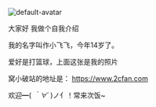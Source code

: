 ![default-avatar](https://user-images.githubusercontent.com/88895023/129381573-69269e09-10d8-43d5-8ec0-650d99fe93f1.png)

大家好
我做个自我介绍

我的名字叫作小飞飞，今年14岁了。

爱好是打篮球，上面这张是我的照片

窝小破站的地址是：  https://www.2cfan.com

欢迎━( *｀∀´* )ノ亻！常来次饭~
